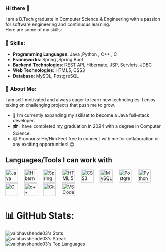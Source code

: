 ### Hi there 👋
 I am a B.Tech graduate in Computer Science & Engineering with a passion for software engineering and continuous learning.
 <br>Here are some of my skills:

### 🔧 Skills:


- **Programming Languages**: Java ,Python , C++ , C
- **Frameworks**: Spring ,Spring Boot
- **Backend Technologies**: REST API, Hibernate, JSP, Servlets, JDBC
- **Web Technologies**: HTML5, CSS3
- **Database**: MySQL, PostgreSQL

### 🚀 **About Me:**
I am self-motivated and always eager to learn new technologies. I enjoy taking on challenging projects that push me to grow. 
<!--
**vaibhavshende03/vaibhavshende03** is a ✨ _special_ ✨ repository because its `README.md` (this file) appears on your GitHub profile.

Here are some ideas to get you started:
-->
- 🔭 I’m currently expanding my skillset to become a Java full-stack developer.
- 🎓 I have completed my graduation in 2024 with a degree in Computer Science.
- 😄 Pronouns:  He/Him
Feel free to connect with me for collaboration or any exciting opportunities! 😊
## Languages/Tools I can work with 
  <img title="Java" height="40px" src="https://img.icons8.com/?size=100&id=13679&format=png&color=000000"/> &nbsp;&nbsp;&nbsp;
  <img title="Hibernate Framework" height="40px" src="https://github.com/user-attachments/assets/62f83b54-a703-46ee-9162-799d6c6b2eef"/> &nbsp;&nbsp;&nbsp;
  <img title="Spring Framework" height="40px" src="https://github.com/user-attachments/assets/81e9a23a-c6cb-4940-b14e-b73a95b9dc8f"/> &nbsp;&nbsp;&nbsp;
  <img title="HTML 5" height="40px" src="https://img.icons8.com/?size=100&id=20909&format=png&color=000000"/> &nbsp;&nbsp;&nbsp;
  <img title="CSS3" height="40px" src="https://img.icons8.com/?size=100&id=21278&format=png&color=000000"/> &nbsp;&nbsp;&nbsp;
  <img title="MySQL" height="40px" src="https://img.icons8.com/?size=100&id=UFXRpPFebwa2&format=png&color=000000"/> &nbsp;&nbsp;&nbsp;
  <img title="PostgreSQL" height="40px" src="https://img.icons8.com/?size=100&id=38561&format=png&color=000000"/> &nbsp;&nbsp;&nbsp;
  <img title="Python" height="40px" src="https://img.icons8.com/?size=100&id=13441&format=png&color=000000"/> &nbsp;&nbsp;&nbsp;
  <img title="C" height="40px" src="https://img.icons8.com/?size=100&id=shQTXiDQiQVR&format=png&color=000000"/> &nbsp;&nbsp;&nbsp;
  <img title="c++" height="40px" src="https://img.icons8.com/?size=100&id=TpULddJc4gTh&format=png&color=000000"/> &nbsp;&nbsp;&nbsp;
  <img title="Git" height="40px" src="https://user-images.githubusercontent.com/85930567/155733391-1cad1bbc-b9d6-4fd9-91c2-37f778f88a96.png" /> &nbsp;&nbsp;&nbsp;
  <img title="VS Code" height="40px" src="https://img.icons8.com/fluency/144/000000/visual-studio-code-2019.png"/> &nbsp;&nbsp;&nbsp;
    </br>
  # 📊 GitHub Stats:
  ![vaibhavshende03's Stats](https://github-readme-stats.vercel.app/api?username=vaibhavshende03&theme=react&show_icons=true&hide_border=true&count_private=true)<br>
  ![vaibhavshende03's Streak](https://github-readme-streak-stats.herokuapp.com/?user=vaibhavshende03&theme=react&hide_border=true)<br>
  ![vaibhavshende03's Top Languages](https://github-readme-stats.vercel.app/api/top-langs/?username=vaibhavshende03&theme=react&show_icons=true&hide_border=true&layout=compact)<br>

